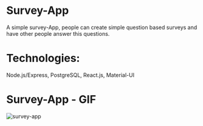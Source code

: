 # Survey-App

A simple survey-App, people can create simple question based surveys and have other people answer this questions.

# Technologies: 
Node.js/Express, PostgreSQL, React.js, Material-UI

# Survey-App - GIF 
![survey-app](public/surveyApp.gif)